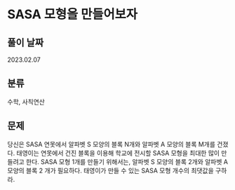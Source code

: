 # SASA 모형을 만들어보자

## 풀이 날짜
2023.02.07

## 분류
수학, 사칙연산

## 문제
당신은 SASA 연못에서 알파벳 S 모양의 블록 N개와 알파벳 A 모양의 블록 M개를 건졌다. 태영이는 연못에서 건진 블록을 이용해 학교에 전시할 SASA 모형을 최대한 많이 만들려고 한다. SASA 모형 1개를 만들기 위해서는, 알파벳 S 모양의 블록 2개와 알파벳 A 모양의 블록 
2 개가 필요하다. 태영이가 만들 수 있는 SASA 모형 개수의 최댓값을 구하라.